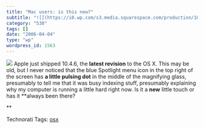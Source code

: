 ```yaml
---
title: "Mac users: is this new?"
subtitle: "![](https://i0.wp.com/s3.media.squarespace.com/production/1075723/12829350/weblogs/images/Picture%25..."
category: "538"
tags: []
date: "2006-04-04"
type: "wp"
wordpress_id: 1563
---
```

![](https://i0.wp.com/s3.media.squarespace.com/production/1075723/12829350/weblogs/images/Picture%25201-30.png?resize=64%2C33) Apple just shipped 10.4.6, the **latest revision** to the OS X. This may be old, but I never noticed that the blue Spotlight menu icon in the top right of the screen has **a little pulsing dot** in the middle of the magnifying glass, presumably to tell me that it was busy indexing stuff, presumably explaining why my computer is running a little hard right now. Is it a **new** little touch or has it **always been there?

**

Technorati Tags: [osx](http://www.technorati.com/tag/osx)